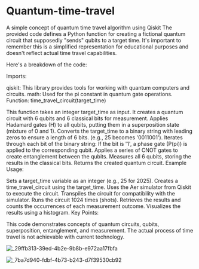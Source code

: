 # Quantum-time-travel
A simple concept of quantum time travel algorithm using Qiskit 
The provided code defines a Python function for creating a fictional quantum circuit that supposedly  "sends" qubits to a target time. It's important to remember this is a simplified representation for educational purposes and doesn't reflect actual time travel capabilities.

Here's a breakdown of the code:

Imports:

qiskit: This library provides tools for working with quantum computers and circuits.
math: Used for the pi constant in quantum gate operations.
Function: time_travel_circuit(target_time)

This function takes an integer target_time as input.
It creates a quantum circuit with 6 qubits and 6 classical bits for measurement.
Applies Hadamard gates (H) to all qubits, putting them in a superposition state (mixture of 0 and 1).
Converts the target_time to a binary string with leading zeros to ensure a length of 6 bits. (e.g., 25 becomes '0011001').
Iterates through each bit of the binary string:
If the bit is '1', a phase gate (P(pi)) is applied to the corresponding qubit.
Applies a series of CNOT gates to create entanglement between the qubits.
Measures all 6 qubits, storing the results in the classical bits.
Returns the created quantum circuit.
Example Usage:

Sets a target_time variable as an integer (e.g., 25 for 2025).
Creates a time_travel_circuit using the target_time.
Uses the Aer simulator from Qiskit to execute the circuit.
Transpiles the circuit for compatibility with the simulator.
Runs the circuit 1024 times (shots).
Retrieves the results and counts the occurrences of each measurement outcome.
Visualizes the results using a histogram.
Key Points:

This code demonstrates concepts of quantum circuits, qubits, superposition, entanglement, and measurement.
The actual process of time travel is not achievable with current technology.

![_29ffb313-39ed-4b2e-9b8b-e972aa17fbfa](https://github.com/MiChaelinzo/Quantum-time-travel/assets/68110223/15b2ffbc-37fc-4651-b280-eb186dc02229)


![_7ba7d940-fdbf-4b73-b243-d7f39530cb92](https://github.com/MiChaelinzo/Quantum-time-travel/assets/68110223/62139a35-5333-43f4-bc69-94830bb644ff)
